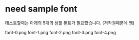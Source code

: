 # need sample font
테스트할때는 아래의 5개의 샘플 폰트가 필요했습니다.
(저작권때문에 뺌)

font-0.png
font-1.png
font-2.png
font-3.png
font-4.png
